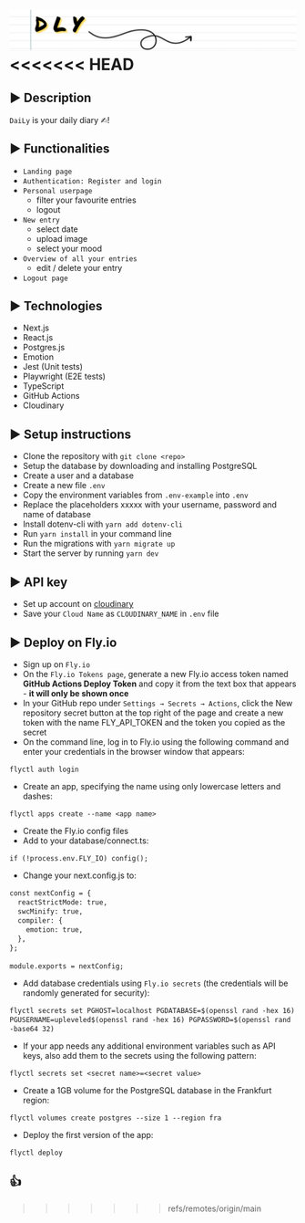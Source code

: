 ![dly Logo](public/dlyLogo.png)
<<<<<<< HEAD
=======

## ▶ Description

`DaiLy` is your daily diary ✍︎!

## ▶ Functionalities

- `Landing page`
- `Authentication: Register and login` 
- `Personal userpage`
  - filter your favourite entries
  - logout
- `New entry`
  - select date
  - upload image
  - select your mood
- `Overview of all your entries`
  - edit / delete your entry
- `Logout page`

## ▶ Technologies

- Next.js
- React.js
- Postgres.js
- Emotion
- Jest (Unit tests)
- Playwright (E2E tests)
- TypeScript
- GitHub Actions
- Cloudinary

## ▶ Setup instructions

- Clone the repository with `git clone <repo>`
- Setup the database by downloading and installing PostgreSQL
- Create a user and a database
- Create a new file `.env`
- Copy the environment variables from `.env-example` into `.env`
- Replace the placeholders xxxxx with your username, password and name of database
- Install dotenv-cli with `yarn add dotenv-cli`
- Run `yarn install` in your command line
- Run the migrations with `yarn migrate up`
- Start the server by running `yarn dev`

## ▶ API key

- Set up account on <a href="cloudinary.com">cloudinary</a>
- Save your `Cloud Name` as `CLOUDINARY_NAME` in `.env` file

## ▶ Deploy on Fly.io
- Sign up on `Fly.io`
- On the `Fly.io Tokens page`, generate a new Fly.io access token named **GitHub Actions Deploy Token** and copy it from the text box that appears - **it will only be shown once**
- In your GitHub repo under `Settings → Secrets → Actions`, click the New repository secret button at the top right of the page and create a new token with the name FLY_API_TOKEN and the token you copied as the secret
- On the command line, log in to Fly.io using the following command and enter your credentials in the browser window that appears:
```
flyctl auth login
```
- Create an app, specifying the name using only lowercase letters and dashes:
```
flyctl apps create --name <app name>
```
- Create the Fly.io config files 
- Add to your database/connect.ts:
```
if (!process.env.FLY_IO) config();
```

- Change your next.config.js to:
```
const nextConfig = {
  reactStrictMode: true,
  swcMinify: true,
  compiler: {
    emotion: true,
  },
};

module.exports = nextConfig;
```
- Add database credentials using `Fly.io secrets` (the credentials will be randomly generated for security):
```
flyctl secrets set PGHOST=localhost PGDATABASE=$(openssl rand -hex 16) PGUSERNAME=upleveled$(openssl rand -hex 16) PGPASSWORD=$(openssl rand -base64 32)
```
- If your app needs any additional environment variables such as API keys, also add them to the secrets using the following pattern:
```
flyctl secrets set <secret name>=<secret value>
```
- Create a 1GB volume for the PostgreSQL database in the Frankfurt region:
```
flyctl volumes create postgres --size 1 --region fra
```
- Deploy the first version of the app:
```
flyctl deploy
```
## 👍




>>>>>>> refs/remotes/origin/main
